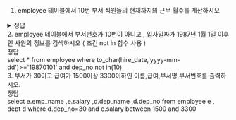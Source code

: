 1. employee 테이블에서 10번 부서 직원들의 현재까지의 근무 월수를 계산하시오
<details>
   <summary> 정답 </summary>
   <div markdown= "1">
   select sysdate-hire_date from employee where dep_no=10
   </div>
   </details>
2. employee 테이블에서 부서번호가 10번이 아니고 , 입사일짜가 1987년 1월 1일 이후인 사원의 정보를 검색하시오 ( 조건 not in 함수 사용 )
   <summary> 정답 </summary>
   <div markdown= "2">
   select * from employee where to_char(hire_date,'yyyy-mm-dd')>='19870101' and dep_no not in(10)
   </div>
   </details>
3. 부서가 30이고 급여가 1500이상 3300이하인 이름,급여,부서명,부서번호를 출력하시오.
   <summary> 정답 </summary>
   <div markdown= "3">
   select 
         e.emp_name
         ,e.salary
         ,d.dep_name
         ,d.dep_no
  from
         employee e , dept d
  where 
         d.dep_no=30 and e.salary between 1500 and 3300
   </div>
   </details>



